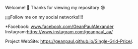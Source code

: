 Welcome! 👋
Thanks for viewing my repository 😎

¡¡¡¡Follow me on my social networks!!!!

*Facebook: www.facebook.com/GeanPaulAlexander Instagram:https://www.instagram.com/geanpaul_aa/

Project WebSite: https://geanpaul.github.io/Single-Grid-Price/.
